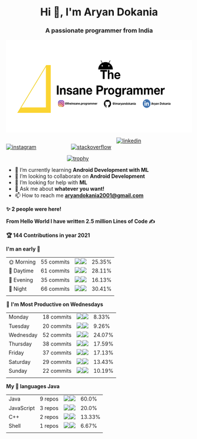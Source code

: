 <h1 align="center">Hi 👋, I'm Aryan Dokania</h1>
<h3 align="center">A passionate programmer from India</h3>

   <img align="middle" src="https://github.com/imaryandokania/imaryandokania/blob/master/The%20insane%20prog-official.png" height=250 width=1200 >


&nbsp;&nbsp;&nbsp;&nbsp;&nbsp;&nbsp;&nbsp;&nbsp;&nbsp;&nbsp;&nbsp;&nbsp;&nbsp;&nbsp;&nbsp;&nbsp;&nbsp;&nbsp;&nbsp;&nbsp;&nbsp;&nbsp;&nbsp;&nbsp;&nbsp;&nbsp;&nbsp;&nbsp;&nbsp;&nbsp;&nbsp;&nbsp;&nbsp;&nbsp;&nbsp;&nbsp;&nbsp;&nbsp;&nbsp;&nbsp;&nbsp;&nbsp;&nbsp;&nbsp;&nbsp;&nbsp;&nbsp;&nbsp;&nbsp;&nbsp;&nbsp;&nbsp;&nbsp;&nbsp;&nbsp;&nbsp;&nbsp;&nbsp;&nbsp;&nbsp;&nbsp;&nbsp;&nbsp;&nbsp;&nbsp;&nbsp;&nbsp;&nbsp;&nbsp;&nbsp;&nbsp;&nbsp;&nbsp;&nbsp;&nbsp;  [<img src='https://cdn.jsdelivr.net/npm/simple-icons@3.0.1/icons/linkedin.svg' alt='linkedin' height='40'>](https://www.linkedin.com/in/aryan-dokania-14436b159/)&nbsp;&nbsp;&nbsp;&nbsp;&nbsp;&nbsp;&nbsp;&nbsp;&nbsp;&nbsp;&nbsp;&nbsp;&nbsp;&nbsp;&nbsp;&nbsp;&nbsp;&nbsp;&nbsp;&nbsp;&nbsp;&nbsp;&nbsp;        [<img src='https://cdn.jsdelivr.net/npm/simple-icons@3.0.1/icons/instagram.svg' alt='instagram' height='40'>](https://www.instagram.com/theinsane.programmer/)&nbsp;&nbsp;&nbsp;&nbsp;&nbsp;&nbsp;&nbsp;&nbsp;&nbsp;&nbsp;&nbsp;&nbsp;&nbsp;&nbsp;&nbsp;&nbsp;&nbsp;&nbsp;&nbsp;&nbsp;&nbsp;&nbsp;&nbsp; [<img src='https://cdn.jsdelivr.net/npm/simple-icons@3.0.1/icons/stackoverflow.svg' alt='stackoverflow' height='40'>](https://stackoverflow.com/users/imaryandokania)  

&nbsp;&nbsp;&nbsp;&nbsp;&nbsp;&nbsp;&nbsp;&nbsp;&nbsp;&nbsp;&nbsp;&nbsp;&nbsp;&nbsp;&nbsp;&nbsp;&nbsp;&nbsp;&nbsp;&nbsp;&nbsp;&nbsp;&nbsp;&nbsp;&nbsp;&nbsp;&nbsp;&nbsp;&nbsp;&nbsp;&nbsp;&nbsp;&nbsp;&nbsp;&nbsp;&nbsp;&nbsp;&nbsp;&nbsp;&nbsp;&nbsp;&nbsp;[![trophy](https://github-profile-trophy.vercel.app/?username=imaryandokania)](https://github.com/ryo-ma/github-profile-trophy)



- 🌱 I’m currently learning **Android Development with ML**
- 👯 I’m looking to collaborate on **Android Development**
- 🤔 I’m looking for help with **ML**
- 💬 Ask me about **whatever you want!**
- 📫 How to reach me **aryandokania2001@gmail.com**
 

<!--START_SECTION_PROFILE_VIEWS:readme-info-->
**✨ 2 people were here!**


<!--END_SECTION_PROFILE_VIEWS:readme-info-->




<!--START_SECTION_LINES_OF_CODE:readme-info-->
**From Hello World I have written 2.5 million Lines of Code ✍️**


<!--END_SECTION_LINES_OF_CODE:readme-info-->


<!--START_CONTRIBUTIONS:readme-info-->
**🏆 144 Contributions in year 2021**


<!--END_CONTRIBUTIONS:readme-info-->





<!--START_SECTION_DAILY_COMMIT:readme-info-->
**I'm an early 🐤** 

| | | | |
| --- | --- | --- | --- |
|🌞 Morning                |55 commits          |![](https://via.placeholder.com/100x22/000000/000000?text=+)![](https://via.placeholder.com/300x22/b8b8b8/b8b8b8?=text=+)|25.35%|
|🌆 Daytime                |61 commits          |![](https://via.placeholder.com/112x22/000000/000000?text=+)![](https://via.placeholder.com/288x22/b8b8b8/b8b8b8?=text=+)|28.11%|
|🌃 Evening                |35 commits          |![](https://via.placeholder.com/64x22/000000/000000?text=+)![](https://via.placeholder.com/336x22/b8b8b8/b8b8b8?=text=+)|16.13%|
|🌙 Night                  |66 commits          |![](https://via.placeholder.com/120x22/000000/000000?text=+)![](https://via.placeholder.com/280x22/b8b8b8/b8b8b8?=text=+)|30.41%|
| | | | |

<!--END_SECTION_DAILY_COMMIT:readme-info-->




<!--START_SECTION_WEEKLY_COMMIT:readme-info-->
📅 **I'm Most Productive on Wednesdays** 

| | | | |
| --- | --- | --- | --- |
|Monday                   |18 commits          |![](https://via.placeholder.com/32x22/000000/000000?text=+)![](https://via.placeholder.com/368x22/b8b8b8/b8b8b8?=text=+)|8.33%|
|Tuesday                  |20 commits          |![](https://via.placeholder.com/36x22/000000/000000?text=+)![](https://via.placeholder.com/364x22/b8b8b8/b8b8b8?=text=+)|9.26%|
|Wednesday                |52 commits          |![](https://via.placeholder.com/96x22/000000/000000?text=+)![](https://via.placeholder.com/304x22/b8b8b8/b8b8b8?=text=+)|24.07%|
|Thursday                 |38 commits          |![](https://via.placeholder.com/72x22/000000/000000?text=+)![](https://via.placeholder.com/328x22/b8b8b8/b8b8b8?=text=+)|17.59%|
|Friday                   |37 commits          |![](https://via.placeholder.com/68x22/000000/000000?text=+)![](https://via.placeholder.com/332x22/b8b8b8/b8b8b8?=text=+)|17.13%|
|Saturday                 |29 commits          |![](https://via.placeholder.com/52x22/000000/000000?text=+)![](https://via.placeholder.com/348x22/b8b8b8/b8b8b8?=text=+)|13.43%|
|Sunday                   |22 commits          |![](https://via.placeholder.com/40x22/000000/000000?text=+)![](https://via.placeholder.com/360x22/b8b8b8/b8b8b8?=text=+)|10.19%|
| | | | |

<!--END_SECTION_WEEKLY_COMMIT:readme-info-->




<!--START_SECTION_LANGUAGE:readme-info-->
**My 💖 languages Java** 

| | | | |
| --- | --- | --- | --- |
|Java                     |9 repos|             ![](https://via.placeholder.com/240x22/000000/000000?text=+)![](https://via.placeholder.com/160x22/b8b8b8/b8b8b8?=text=+)|60.0%|
|JavaScript               |3 repos|             ![](https://via.placeholder.com/80x22/000000/000000?text=+)![](https://via.placeholder.com/320x22/b8b8b8/b8b8b8?=text=+)|20.0%|
|C++                      |2 repos|             ![](https://via.placeholder.com/52x22/000000/000000?text=+)![](https://via.placeholder.com/348x22/b8b8b8/b8b8b8?=text=+)|13.33%|
|Shell                    |1 repos|             ![](https://via.placeholder.com/28x22/000000/000000?text=+)![](https://via.placeholder.com/372x22/b8b8b8/b8b8b8?=text=+)|6.67%|
| | | | |

<!--END_SECTION_LANGUAGE:readme-info-->

